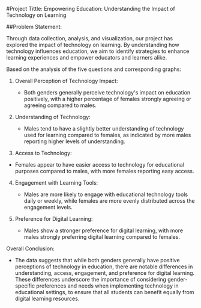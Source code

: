 #Project Tittle: Empowering Education: Understanding the Impact of Technology on Learning

##Problem Statement:

Through data collection, analysis, and visualization, our project has explored the impact of technology on learning. By understanding how technology influences education, we aim to identify strategies to enhance learning experiences and empower educators and learners alike.

Based on the analysis of the five questions and corresponding graphs:

1. Overall Perception of Technology Impact: 
   - Both genders generally perceive technology's impact on education positively, with a higher percentage of females strongly agreeing or agreeing compared to males.

2. Understanding of Technology:
   - Males tend to have a slightly better understanding of technology used for learning compared to females, as indicated by more males reporting higher levels of understanding.

  3. Access to Technology:
   - Females appear to have easier access to technology for educational purposes compared to males, with more females reporting easy access.

4. Engagement with Learning Tools:
   - Males are more likely to engage with educational technology tools daily or weekly, while females are more evenly distributed across the engagement levels.

5. Preference for Digital Learning:
   - Males show a stronger preference for digital learning, with more males strongly preferring digital learning compared to females.

Overall Conclusion:
   - The data suggests that while both genders generally have positive perceptions of technology in education, there are notable differences in understanding, access, engagement, and preference for digital learning. These differences underscore the importance of considering gender-specific preferences and needs when implementing technology in educational settings, to ensure that all students can benefit equally from digital learning resources.

